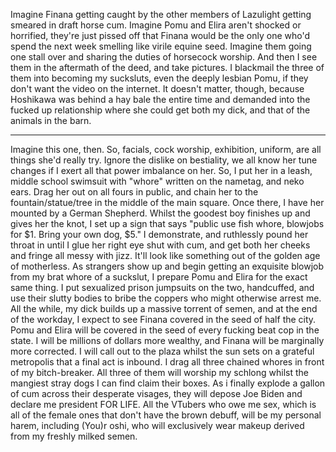 Imagine Finana getting caught by the other members of Lazulight getting smeared in draft horse cum. Imagine Pomu and Elira aren't shocked or horrified, they're just pissed off that Finana would be the only one who'd spend the next week smelling like virile equine seed. Imagine them going one stall over and sharing the duties of horsecock worship. And then I see them in the aftermath of the deed, and take pictures. I blackmail the three of them into becoming my sucksluts, even the deeply lesbian Pomu, if they don't want the video on the internet. It doesn't matter, though, because Hoshikawa was behind a hay bale the entire time and demanded into the fucked up relationship where she could get both my dick, and that of the animals in the barn.

***

Imagine this one, then. So, facials, cock worship, exhibition, uniform, are all things she'd really try. Ignore the dislike on bestiality, we all know her tune changes if I exert all that power imbalance on her.
So, I put her in a leash, middle school swimsuit with "whore" written on the nametag, and neko ears. Drag her out on all fours in public, and chain her to the fountain/statue/tree in the middle of the main square. Once there, I have her mounted by a German Shepherd.
Whilst the goodest boy finishes up and gives her the knot, I set up a sign that says "public use fish whore, blowjobs for $1. Bring your own dog, $5." I demonstrate, and ruthlessly pound her throat in until I glue her right eye shut with cum, and get both her cheeks and fringe all messy with jizz. It'll look like something out of the golden age of motherless.
As strangers show up and begin getting an exquisite blowjob from my brat whore of a suckslut, I prepare Pomu and Elira for the exact same thing. I put sexualized prison jumpsuits on the two, handcuffed, and use their slutty bodies to bribe the coppers who might otherwise arrest me. All the while, my dick builds up a massive torrent of semen, and at the end of the workday, I expect to see Finana covered in the seed of half the city. Pomu and Elira will be covered in the seed of every fucking beat cop in the state. I will be millions of dollars more wealthy, and Finana will be marginally more corrected.
I will call out to the plaza whilst the sun sets on a grateful metropolis that a final act is inbound. I drag all three chained whores in front of my bitch-breaker. All three of them will worship my schlong whilst the mangiest stray dogs I can find claim their boxes. As i finally explode a gallon of cum across their desperate visages, they will depose Joe Biden and declare me president FOR LIFE. All the VTubers who owe me sex, which is all of the female ones that don't have the brown debuff, will be my personal harem, including (You)r oshi, who will exclusively wear makeup derived from my freshly milked semen.